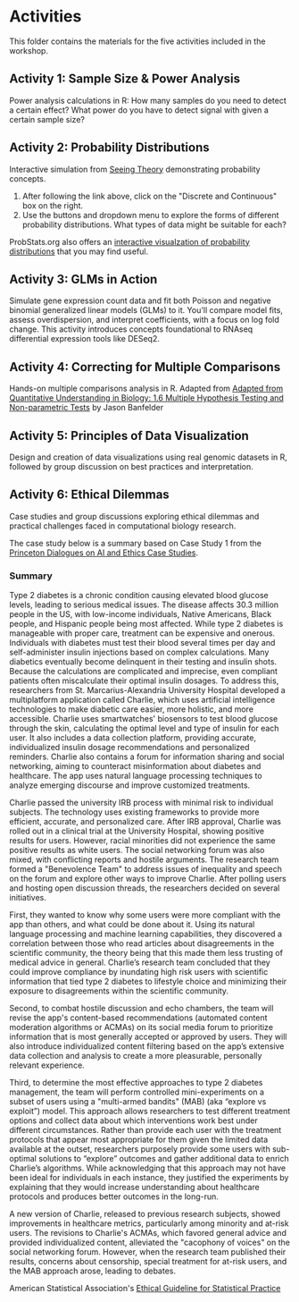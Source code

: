 # Activities

This folder contains the materials for the five activities included in the workshop.

## Activity 1: Sample Size & Power Analysis

Power analysis calculations in R: How many samples do you need to detect a certain effect? What power do you have to detect signal with given a certain sample size?

## Activity 2: Probability Distributions

Interactive simulation from [Seeing Theory](https://seeing-theory.brown.edu/probability-distributions/index.html) demonstrating probability concepts.

1. After following the link above, click on the "Discrete and Continuous" box on the right.
2. Use the buttons and dropdown menu to explore the forms of different probability distributions. What types of data might be suitable for each?

ProbStats.org also offers an [interactive visualzation of probability distributions](https://probstats.org/) that you may find useful. 

## Activity 3: GLMs in Action

Simulate gene expression count data and fit both Poisson and negative binomial generalized linear models (GLMs) to it. You'll compare model fits, assess overdispersion, and interpret coefficients, with a focus on log fold change. This activity introduces concepts foundational to RNAseq differential expression tools like DESeq2.

## Activity 4: Correcting for Multiple Comparisons

Hands-on multiple comparisons analysis in R.
Adapted from [Adapted from Quantitative Understanding in Biology: 1.6 Multiple Hypothesis Testing and Non-parametric Tests](https://physiology.med.cornell.edu/people/banfelder/qbio/resources_2021/2021_1.6_multiple_hypotheses_and_non_parametric_tests.pdf) by Jason Banfelder

## Activity 5: Principles of Data Visualization

Design and creation of data visualizations using real genomic datasets in R, followed by group discussion on best practices and interpretation.

## Activity 6: Ethical Dilemmas 

Case studies and group discussions exploring ethical dilemmas and practical challenges faced in computational biology research.

The case study below is a summary based on Case Study 1 from the [Princeton Dialogues on AI and Ethics Case Studies](https://aiethics.princeton.edu/case-studies/).

### Summary

Type 2 diabetes is a chronic condition causing elevated blood glucose levels, leading to serious medical issues. The disease affects 30.3 million people in the US, with low-income individuals, Native Americans, Black people, and Hispanic people being most affected. While type 2 diabetes is manageable with proper care, treatment can be expensive and onerous. Individuals with diabetes must test their blood several times per day and self-administer insulin injections based on complex calculations. Many diabetics eventually become delinquent in their testing and insulin shots. Because the calculations are complicated and imprecise, even compliant patients often miscalculate their optimal insulin dosages. To address this, researchers from St. Marcarius-Alexandria University Hospital developed a multiplatform application called Charlie, which uses artificial intelligence technologies to make diabetic care easier, more holistic, and more accessible. Charlie uses smartwatches' biosensors to test blood glucose through the skin, calculating the optimal level and type of insulin for each user. It also includes a data collection platform, providing accurate, individualized insulin dosage recommendations and personalized reminders. Charlie also contains a forum for information sharing and social networking, aiming to counteract misinformation about diabetes and healthcare. The app uses natural language processing techniques to analyze emerging discourse and improve customized treatments.

Charlie passed the university IRB process with minimal risk to individual subjects. The technology uses existing frameworks to provide more efficient, accurate, and personalized care. After IRB approval, Charlie was rolled out in a clinical trial at the University Hospital, showing positive results for users. However, racial minorities did not experience the same positive results as white users. The social networking forum was also mixed, with conflicting reports and hostile arguments. The research team formed a "Benevolence Team" to address issues of inequality and speech on the forum and explore other ways to improve Charlie. After polling users and hosting open discussion threads, the researchers decided on several initiatives.

First, they wanted to know why some users were more compliant with the app than others, and what could be done about it. Using its natural language processing and machine learning capabilities, they discovered a correlation between those who read articles about disagreements in the scientific community, the theory being that this made them less trusting of medical advice in general. Charlie’s research team concluded that they could improve compliance by inundating high risk users with scientific information that tied type 2 diabetes to lifestyle choice and minimizing their exposure to disagreements within the scientific community.

Second, to combat hostile discussion and echo chambers, the team will revise the app's content-based recommendations (automated content moderation algorithms or ACMAs) on its social media forum to prioritize information that is most generally accepted or approved by users. They will also introduce individualized content filtering based on the app’s extensive data collection and analysis to create a more pleasurable, personally relevant experience. 

Third, to determine the most effective approaches to type 2 diabetes management, the team will perform controlled mini-experiments on a subset of users using a "multi-armed bandits" (MAB) (aka “explore vs exploit”) model. This approach allows researchers to test different treatment options and collect data about which interventions work best under different circumstances. Rather than provide each user with the treatment protocols that appear most appropriate for them given the limited data available at the outset, researchers purposely provide some users with sub-optimal solutions to “explore” outcomes and gather additional data to enrich Charlie’s algorithms. While acknowledging that this approach may not have been ideal for individuals in each instance, they justified the experiments by explaining that they would increase understanding about healthcare protocols and produces better outcomes in the long-run.

A new version of Charlie, released to previous research subjects, showed improvements in healthcare metrics, particularly among minority and at-risk users. The revisions to Charlie's ACMAs, which favored general advice and provided individualized content, alleviated the "cacophony of voices" on the social networking forum. However, when the research team published their results, concerns about censorship, special treatment for at-risk users, and the MAB approach arose, leading to debates.


American Statistical Association's [Ethical Guideline for Statistical Practice](https://www.amstat.org/docs/default-source/amstat-documents/ethicalguidelines.pdf?Status=Master&sfvrsn=bdeeafdd_6/) 
